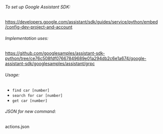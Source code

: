 ###### To set up Google Assistant SDK:

https://developers.google.com/assistant/sdk/guides/service/python/embed/config-dev-project-and-account

###### Implementation uses:

https://github.com/googlesamples/assistant-sdk-python/tree/ce76c508fdf07667849689e01a294db2c6e1a674/google-assistant-sdk/googlesamples/assistant/grpc

###### Usage:

- `find car [number]`
- `search for car [number]`
- `get car [number]`

###### JSON for new command:
actions.json
